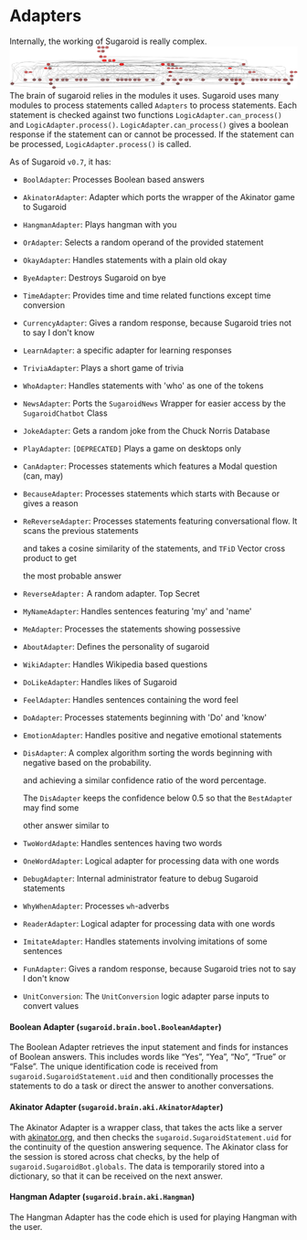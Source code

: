 # Adapters

Internally, the working of Sugaroid is really complex.
![Sugaroid Adapters are interconnected](./img/sugaroid.structure.deps.svg)
The brain of sugaroid relies in the modules it uses. Sugaroid uses many modules to process statements called `Adapters` to process statements. Each statement is checked against two functions `LogicAdapter.can_process()` and `LogicAdapter.process()`. `LogicAdapter.can_process()` gives a boolean response if the statement can or cannot be processed. If the statement can be processed, `LogicAdapter.process()` is called.

As of Sugaroid `v0.7`, it has:

* `BoolAdapter`: Processes Boolean based answers
* `AkinatorAdapter`: Adapter which ports the wrapper of the Akinator game to Sugaroid
* `HangmanAdapter`: Plays hangman with you 
* `OrAdapter`: Selects a random operand of the provided statement 
* `OkayAdapter`: Handles statements with a plain old okay 
* `ByeAdapter`: Destroys Sugaroid on bye 
* `TimeAdapter`: Provides time and time related functions except time conversion 
* `CurrencyAdapter`: Gives a random response, because Sugaroid tries not to say I don't know 
* `LearnAdapter`: a specific adapter for learning responses 
* `TriviaAdapter`: Plays a short game of trivia 
* `WhoAdapter`: Handles statements with 'who' as one of the tokens 
* `NewsAdapter`: Ports the `SugaroidNews` Wrapper for easier access by the `SugaroidChatbot` Class 
* `JokeAdapter`: Gets a random joke from the Chuck Norris Database 
* `PlayAdapter`: `[DEPRECATED]` Plays a game on desktops only 
* `CanAdapter`: Processes statements which features a Modal question \(can, may\) 
* `BecauseAdapter`: Processes statements which starts with Because or gives a reason 
* `ReReverseAdapter`: Processes statements featuring conversational flow. It scans the previous statements 

     and takes a cosine similarity of the statements, and `TFiD` Vector cross product to get 

     the most probable answer 

* `ReverseAdapter:` A random adapter. Top Secret 
* `MyNameAdapter`: Handles sentences featuring 'my' and 'name' 
* `MeAdapter`: Processes the statements showing possessive 
* `AboutAdapter`: Defines the personality of sugaroid 
* `WikiAdapter`: Handles Wikipedia based questions 
* `DoLikeAdapter`: Handles likes of Sugaroid 
* `FeelAdapter`: Handles sentences containing the word feel 
* `DoAdapter`: Processes statements beginning with 'Do' and 'know'
* `EmotionAdapter`: Handles positive and negative emotional statements
* `DisAdapter`: A complex algorithm sorting the words beginning with negative based on the probability. 

     and achieving a similar confidence ratio of the word percentage. 

     The `DisAdapter` keeps the confidence below 0.5 so that the `BestAdapte`r may find some 

     other answer similar to 

* `TwoWordAdapte`: Handles sentences having two words 
* `OneWordAdapter`: Logical adapter for processing data with one words 
* `DebugAdapter`: Internal administrator feature to debug Sugaroid statements 
* `WhyWhenAdapter`: Processes `wh`-adverbs 
* `ReaderAdapter`: Logical adapter for processing data with one words 
* `ImitateAdapter`: Handles statements involving imitations of some sentences 
* `FunAdapter`: Gives a random response, because Sugaroid tries not to say I don't know 
* `UnitConversion`: The `UnitConversion` logic adapter parse inputs to convert values

#### Boolean Adapter \(`sugaroid.brain.bool.BooleanAdapter`\)

The Boolean Adapter retrieves the input statement and finds for instances of Boolean answers. This includes words like “Yes”, “Yea”, “No”, “True” or “False”. The unique identification code is received from `sugaroid.SugaroidStatement.uid` and then conditionally processes the statements to do a task or direct the answer to another conversations.

#### Akinator Adapter \(`sugaroid.brain.aki.AkinatorAdapter`\)

The Akinator Adapter is a wrapper class, that takes the acts like a server with [akinator.org](https://akinator.org), and then checks the `sugaroid.SugaroidStatement.uid` for the continuity of the question answering sequence. The Akinator class for the session is stored across chat checks, by the help of `sugaroid.SugaroidBot.globals`. The data is temporarily stored into a dictionary, so that it can be received on the next answer.

#### Hangman Adapter \(`sugaroid.brain.aki.Hangman`\)

The Hangman Adapter has the code ehich is used for playing Hangman with the user. 
